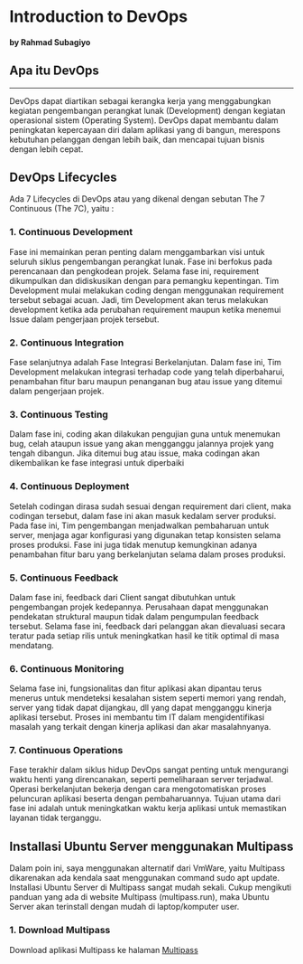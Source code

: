 # Introduction to DevOps
#### by Rahmad Subagiyo


## Apa itu DevOps
---

DevOps dapat diartikan sebagai kerangka kerja yang menggabungkan kegiatan pengembangan perangkat lunak (Development) dengan kegiatan operasional sistem (Operating System). DevOps dapat membantu dalam peningkatan kepercayaan diri dalam aplikasi yang di bangun, merespons kebutuhan pelanggan dengan lebih baik, dan mencapai tujuan bisnis dengan lebih cepat.

## DevOps Lifecycles

Ada 7 Lifecycles di DevOps atau yang dikenal dengan sebutan The 7 Continuous (The 7C), yaitu :

### 1. Continuous Development

Fase ini memainkan peran penting dalam menggambarkan visi untuk seluruh siklus pengembangan perangkat lunak. Fase ini berfokus pada perencanaan dan pengkodean projek. Selama fase ini, requirement dikumpulkan dan didiskusikan dengan para pemangku kepentingan. Tim Development mulai melakukan coding dengan menggunakan requirement tersebut sebagai acuan. Jadi, tim Development akan terus melakukan development ketika ada perubahan requirement maupun ketika menemui Issue dalam pengerjaan projek tersebut.

### 2. Continuous Integration

Fase selanjutnya adalah Fase Integrasi Berkelanjutan. Dalam fase ini, Tim Development melakukan integrasi terhadap code yang telah diperbaharui, penambahan fitur baru maupun penanganan bug atau issue yang ditemui dalam pengerjaan projek.

### 3. Continuous Testing

Dalam fase ini, coding akan dilakukan pengujian guna untuk menemukan bug, celah ataupun issue yang akan mengganggu jalannya projek yang tengah dibangun. Jika ditemui bug atau issue, maka codingan akan dikembalikan ke fase integrasi untuk diperbaiki

### 4. Continuous Deployment

Setelah codingan dirasa sudah sesuai dengan requirement dari client, maka codingan tersebut, dalam fase ini akan masuk kedalam server produksi. Pada fase ini, Tim pengembangan menjadwalkan pembaharuan untuk server, menjaga agar konfigurasi yang digunakan tetap konsisten selama proses produksi. Fase ini juga tidak menutup kemungkinan adanya penambahan fitur baru yang berkelanjutan selama dalam proses produksi.

### 5. Continuous Feedback

Dalam fase ini, feedback dari Client sangat dibutuhkan untuk pengembangan projek kedepannya. Perusahaan dapat menggunakan pendekatan struktural maupun tidak dalam pengumpulan feedback tersebut. Selama fase ini, feedback dari pelanggan akan dievaluasi secara teratur pada setiap rilis untuk meningkatkan hasil ke titik optimal di masa mendatang. 

### 6. Continuous Monitoring

Selama fase ini, fungsionalitas dan fitur aplikasi akan dipantau terus menerus untuk mendeteksi kesalahan sistem seperti memori yang rendah, server yang tidak dapat dijangkau, dll yang dapat mengganggu kinerja aplikasi tersebut. Proses ini membantu tim IT dalam mengidentifikasi masalah yang terkait dengan kinerja aplikasi dan akar masalahnyanya.

### 7. Continuous Operations

Fase terakhir dalam siklus hidup DevOps sangat penting untuk mengurangi waktu henti yang direncanakan, seperti pemeliharaan server terjadwal. Operasi berkelanjutan bekerja dengan cara mengotomatiskan proses peluncuran aplikasi beserta dengan pembaharuannya. Tujuan utama dari fase ini adalah untuk meningkatkan waktu kerja aplikasi untuk memastikan layanan tidak terganggu.

## Installasi Ubuntu Server menggunakan Multipass

Dalam poin ini, saya menggunakan alternatif dari VmWare, yaitu Multipass dikarenakan ada kendala saat menggunakan command sudo apt update.
Installasi Ubuntu Server di Multipass sangat mudah sekali. Cukup mengikuti panduan yang ada di website Multipass (multipass.run), maka Ubuntu Server akan terinstall dengan mudah di laptop/komputer user.

### 1. Download Multipass

Download aplikasi Multipass ke halaman [Multipass](https://www.multipass.run)